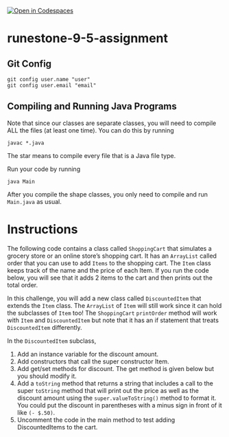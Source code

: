 [![Open in Codespaces](https://classroom.github.com/assets/launch-codespace-2972f46106e565e64193e422d61a12cf1da4916b45550586e14ef0a7c637dd04.svg)](https://classroom.github.com/open-in-codespaces?assignment_repo_id=19057409)
# runestone-9-5-assignment

## Git Config
```
git config user.name "user"
git config user.email "email"
```

## Compiling and Running Java Programs
Note that since our classes are separate classes, you will need to compile ALL the files (at least one time).  You can do this by running
```
javac *.java
```
The star means to compile every file that is a Java file type.

Run your code by running
```
java Main
```

After you compile the shape classes, you only need to compile and run `Main.java` as usual.

# Instructions  

The following code contains a class called `ShoppingCart` that simulates a grocery store or an online store’s shopping cart. It has an `ArrayList` called order that you can use to add `Items` to the shopping cart. The `Item` class keeps track of the name and the price of each Item. If you run the code below, you will see that it adds 2 items to the cart and then prints out the total order.

In this challenge, you will add a new class called `DiscountedItem` that extends the `Item` class. The `ArrayList` of `Item` will still work since it can hold the subclasses of `Item` too! The `ShoppingCart` `printOrder` method will work with `Item` and `DiscountedItem` but note that it has an if statement that treats `DiscountedItem` differently.

In the `DiscountedItem` subclass,

1. Add an instance variable for the discount amount.
2. Add constructors that call the super constructor Item.
3. Add get/set methods for discount. The get method is given below but you should modify it.
4. Add a `toString` method that returns a string that includes a call to the super `toString` method that will print out the price as well as the discount amount using the `super.valueToString()` method to format it. You could put the discount in parentheses with a minus sign in front of it like `(- $.50)`.
5. Uncomment the code in the main method to test adding DiscountedItems to the cart.
